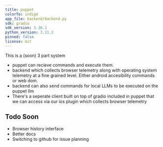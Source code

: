 ```yaml
---
title: puppet 
colorTo: indigo
app_file: backend/backend.py
sdk: gradio
sdk_version: 3.36.1
python_version: 3.11.2
pinned: false
license: mit
---
```


This is a (soon) 3 part system
- puppet can recieve commands and execute them. 
- backend which collects browser telemetry along with operating system telemetry at a fine grained level. Either android accesibility commands or web dom.
- backend can also send commands for local LLMs to be executed on the puppet llm
- There's a seperate client built on top of gradio included in puppet that we can access via our ios plugin which collects browser telemetry

## Todo Soon

- Browser history interface
- Better docs
- Switching to github for issue planning

